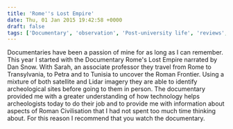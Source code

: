 ```yaml
---
title: 'Rome''s Lost Empire'
date: Thu, 01 Jan 2015 19:42:58 +0000
draft: false
tags: ['Documentary', 'observation', 'Post-university life', 'reviews', 'tech related']
---
```


Documentaries have been a passion of mine for as long as I can remember. This year I started with the Documentary Rome's Lost Empire narrated by Dan Snow. With Sarah, an associate professor they travel from Rome to Transylvania, to Petra and to Tunisia to uncover the Roman Frontier. Using a mixture of both satellite and Lidar imagery they are able to identify archeological sites before going to them in person. The documentary provided me with a greater understanding of how technology helps archeologists today to do their job and to provide me with information about aspects of Roman Civilisation that I had not spent too much time thinking about. For this reason I recommend that you watch the documentary.